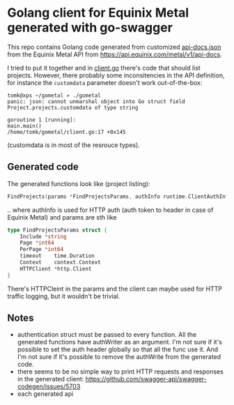 # Golang client for Equinix Metal generated with go-swagger

This repo contains Golang code generated from customized [api-docs.json](api-docs.json) from the Equinix Metal API from https://api.equinix.com/metal/v1/api-docs.

I tried to put it together and in [client.go](client.go) there's code that should list projects. However, there probably some inconsitencies in the API definition, for instance the `customdata` parameter doesn't work out-of-the-box:

```
tomk@xps ~/gometal » ./gometal 
panic: json: cannot unmarshal object into Go struct field Project.projects.customdata of type string

goroutine 1 [running]:
main.main()
/home/tomk/gometal/client.go:17 +0x145
```

(customdata is in most of the resrouce types).

## Generated code

The generated functions look like (project listing):

```go
FindProjects(params *FindProjectsParams, authInfo runtime.ClientAuthInfoWriter) (*FindProjectsOK, error)
```

.. where authInfo is used for HTTP auth (auth token to header in case of Equinix Metal) and params are sth like

```go
type FindProjectsParams struct {
    Include *string
    Page *int64
    PerPage *int64
    timeout    time.Duration
    Context    context.Context
    HTTPClient *http.Client
}
```

There's HTTPCleint in the params and the client can maybe used for HTTP traffic logging, but it wouldn't be trivial.



## Notes

- authentication struct must be passed to every function. All the generated functions have authWriter as an argument. I'm not sure if it's possible to set the auth header globally so that all the func use it. And I'm not sure if it's possible to remove the authWrite from the generated code.
- there seems to be no simple way to print HTTP requests and responses in the generated client:
  https://github.com/swagger-api/swagger-codegen/issues/5703
- each generated api
